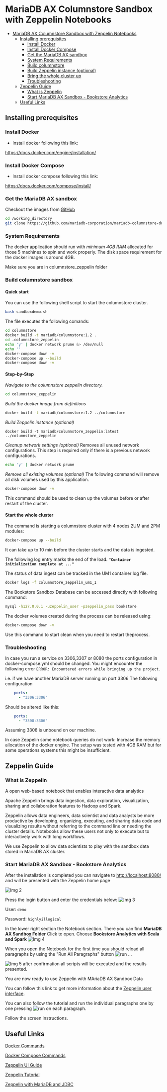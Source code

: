 # MariaDB AX Columnstore Sandbox with Zeppelin Notebooks

<!-- @import "[TOC]" {cmd="toc" depthFrom=1 depthTo=6 orderedList=false} -->

<!-- code_chunk_output -->

* [MariaDB AX Columnstore Sandbox with Zeppelin Notebooks](#mariadb-ax-columnstore-sandbox-with-zeppelin-notebooks)
	* [Installing prerequisites](#installing-prerequisites)
		* [Install Docker](#install-docker)
		* [Install Docker Compose](#install-docker-compose)
		* [Get the MariaDB AX sandbox](#get-the-mariadb-ax-sandbox)
		* [System Requirements](#system-requirements)
		* [Build columnstore](#build-columnstore)
		* [Build Zeppelin instance (optional)](#build-zeppelin-instance-optional)
		* [Bring the whole cluster up](#bring-the-whole-cluster-up)
		* [Troubleshooting](#troubleshooting)
	* [Zeppelin Guide](#zeppelin-guide)
		* [What is Zeppelin](#what-is-zeppelin)
		* [Start MariaDB AX Sandbox - Bookstore Analytics](#start-mariadb-ax-sandbox-bookstore-analytics)
	* [Useful Links](#useful-links)

<!-- /code_chunk_output -->

## Installing prerequisites

### Install Docker

* Install docker following this link:

https://docs.docker.com/engine/installation/

### Install Docker Compose

* Install docker compose following this link:

https://docs.docker.com/compose/install/

### Get the MariaDB AX sandbox

Checkout the images from [GitHub](https://github.com/mariadb-corporation/mariadb-columnstore-docker)

```bash
cd /working_directory
git clone https://github.com/mariadb-corporation/mariadb-columnstore-docker.git
```

### System Requirements

The docker application should run with *minimum 4GB RAM* allocated for those 5 machines to spin and work properly.
The disk space requirement for the docker images is around 4GB.

Make sure you are in columnstore_zeppelin folder

### Build columnstore sandbox
#### Quick start
You can use the following shell script to start the columnstore cluster.
```bash
bash sandboxdemo.sh
```

The file executes the following comands:

```bash
cd columnstore
docker build -t mariadb/columnstore:1.2 .
cd .columnstore_zeppelin
echo 'y' | docker network prune &> /dev/null 
echo ''
docker-compose down -v
docker-compose up --build
docker-compose down -v
```
#### Step-by-Step

*Navigate to the columnstore zeppelin directory.*

```bash
cd columnstore_zeppelin
```

*Build the docker image from definitions*

```bash
docker build -t mariadb/columnstore:1.2 ../columnstore
```

*Build Zeppelin instance (optional)*

```
docker build -t mariadb/columnstore_zeppelin:latest ../columnstore_zeppelin
```

*Cleanup network settings (optional)*
Removes all unused network configurations. This step is required only if there is a previous network configurations.
```bash
echo 'y' | docker network prune
```

*Remove all existing volumes (optional)*
The following command will remove all disk volumes used by this application.
```bash
docker-compose down -v
```

This command should be used to clean up the volumes before or after restart of the cluster.

#### Start the whole cluster

The command is starting a columnstore cluster with 4 nodes 2UM and 2PM modules:

```bash
docker-compose up --build
```

It can take up to 10 min before the cluster starts and the data is ingested.

The following log entry marks the end of the load.
**`"Container initialization complete at ..."`**

The status of data ingest can be tracked in the UM1 container log file.

```bash
docker logs -f columnstore_zeppelin_um1_1
```

The Bookstore Sandbox Database can be accessed directly with following command:
```bash
mysql -h127.0.0.1 -uzeppelin_user -pzeppelin_pass bookstore
```

The docker volumes created during the process can be released using:
```bash
docker-compose down -v
```
Use this command to start clean when you need to restart theprocess.


### Troubleshooting

In case you run a service on 3306,3307 or 8080 the ports configuration in docker-compose.yml should be changed.
You might encounter the following error 
`ERROR: Encountered errors while bringing up the project.`

i.e. if we have another MariaDB server running on port 3306
The following configuration

```yaml
    ports:
      - "3306:3306"
```

Should be altered like this:

```yaml
    ports:
      - "3308:3306"
```

Assuming 3308 is unbound on our machine.

In case Zeppelin some notebook queries do not work: Increase the memory allocation of the docker engine. The setup  was tested with 4GB RAM but for some operations systems this might be insufficient. 

## Zeppelin Guide

### What is Zeppelin

A open web-based notebook that enables interactive data analytics

Apache Zeppelin brings data ingestion, data exploration, visualization, sharing and collaboration features to Hadoop and Spark.

Zeppelin allows data engineers, data scientist and data analysts be more productive by developing, organizing, executing, and sharing data code and visualizing results without referring to the command line or needing the cluster details.
Notebooks allow these users not only to execute but to interactively work with long workflows.  

We use Zeppelin to allow data scientists to play with the sandbox data stored in MariaDB AX cluster.

### Start MariaDB AX Sandbox - Bookstore Analytics

After the installation is completed you can navigate to [http://localhost:8080/](http://localhost:8080/) and will be presented with the Zeppelin home page

![Img 2](imgreadme/img1.png)

Press the login button and enter the credentials below:
![Img 3](imgreadme/img1.2.png)

User: ```demo```

Password: ```highlyillogical```

In the lower right section the Notebook section. There you can find **MariaDB AX Sandbox Folder**
Click to open.
Choose **Bookstore Analytics with Scala and Spark**
![Img 4](imgreadme/img4.png)

When you open the Notebook for the first time you should reload all paragraphs by using the  "Run All Paragraphs" button ![run](imgreadme/run.png)  ...

![Img 5](imgreadme/img5.0.png)
after confirmation all scripts will be executed and the results presented.

You are now ready to use Zeppelin with MAriaDB AX Sandbox Data

You can follow this link to get more information about the [Zeppelin user interface](https://zeppelin.apache.org/docs/0.8.0/quickstart/explore_ui.html#note-layout).

You can also follow the tutorial and run the individual paragraphs one by one pressing ![run](imgreadme/run.png) on each paragraph.

Follow the screen instructions.

## Useful Links
[Docker Commands](https://docs.docker.com/engine/reference/commandline/cli/)

[Docker Compose Commands](https://docs.docker.com/compose/reference/overview/)

[Zeppelin UI Guide](https://zeppelin.apache.org/docs/0.8.0/quickstart/explore_ui.html)

[Zeppelin Tutorial](https://zeppelin.apache.org/docs/0.8.0/quickstart/tutorial.html)

[Zeppelin with MariaDB and JDBC](https://zeppelin.apache.org/docs/0.8.0/interpreter/jdbc.html#mariadb)
